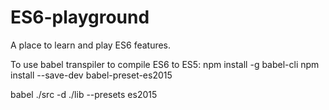 # ES6-playground
A place to learn and play ES6 features.

To use babel transpiler to compile ES6 to ES5:
npm install -g babel-cli
npm install --save-dev babel-preset-es2015

babel ./src -d ./lib --presets es2015
